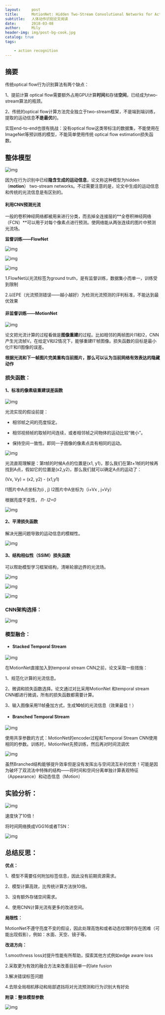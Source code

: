 ```yaml
---
layout:     post
title:      MotionNet: Hidden Two-Stream Convolutional Networks for Action Recognition
subtitle:   人体动作识别论文阅读
date:       2018-03-08
author:     Mily
header-img: img/post-bg-cook.jpg
catalog: true
tags:

    - action recognition
---
```


## 摘要

传统optical flow行为识别算法有两个缺点：

1、提前计算 optical flow需要额外占用GPU计算**时间**和存储**空间**，已经成为two-stream算法的瓶颈。

2、传统的optical flow计算方法完全独立于two-stream框架，不是端到端训练，提取的运动信息**不是最优**的。

实现end-to-end也很有挑战：没有optical flow这类带标注的数据集，不能使用在ImageNet等预训练的模型，不能简单使用传统 optical flow estimation损失函数。



## **整体模型**

![img](https://note.youdao.com/ynoteshare1/images/replace-img.png)

因为在行为识别中已经**隐含生成的运动信息**，论文称这种模型为hidden （**motion**） two-stream networks。不过需要注意的是，论文中生成的运动信息和传统的光流信息是有区别的。

#### **利用CNN预测光流**

一般的卷积神经网络都被用来进行分类，而去掉全连接层的**全卷积神经网络（FCN）**可以用于对每个像素点进行预测。使网络能从两张连续的图片中预测光流场。

**监督训练——FlowNet**

![img](https://note.youdao.com/ynoteshare1/images/replace-img.png)



![img](https://note.youdao.com/ynoteshare1/images/replace-img.png)



![img](https://note.youdao.com/ynoteshare1/images/replace-img.png)

1.FlowNet以光流标签为ground truth，是有监督训练，数据集小而单一，训练受到限制

2.以EPE（光流预测错误——越小越好）为检测光流预测的评判标准，不能达到最优效果

#### **非监督训练——MotionNet**

![img](https://note.youdao.com/ynoteshare1/images/replace-img.png)



论文把光流计算的过程看做是**图像重建**的过程。比如相邻的两帧图片I1和I2，CNN产生光流帧V。在给定V和I2情况下，能够重建I1’帧图像。损失函数的目标是最小化I1’和I1图像的误差。

**根据光流和下一帧图片完美重构当前图片，那么可以认为当前网络有效表达的隐藏动作**

### **损失函数：**

#### 1、标准的像素级重建误差函数

![img](https://note.youdao.com/ynoteshare1/images/replace-img.png)

光流实现的假设前提：

- 相邻帧之间的亮度恒定。

- 相邻视频帧的取帧时间连续，或者相邻帧之间物体的运动比较“微小”。

- 保持空间一致性。即同一子图像的像素点具有相同的运动。

![img](https://note.youdao.com/ynoteshare1/images/replace-img.png)

光流直观理解是：第t帧的时候A点的位置是(x1, y1)，那么我们在第t+1帧的时候再找到A点，假如它的位置是(x2,y2)，那么我们就可以确定A点的运动了：

(Vx, Vy) = (x2, y2) - (x1,y1)

I1图片中A点坐标为(i , j)   I2图片中A坐标为（i+Vx , j+Vy）

根据亮度不变性， *I*1- *I2=0*



![img](https://note.youdao.com/ynoteshare1/images/replace-img.png)

#### 2、平滑损失函数

解决光圈问题导致的运动信息的模糊性。

![img](https://note.youdao.com/ynoteshare1/images/replace-img.png)

#### 3、结构相似性（SSIM）损失函数

可以帮助模型学习框架结构，清晰轮廓边界的光流场。

![img](https://note.youdao.com/ynoteshare1/images/replace-img.png)



![img](https://note.youdao.com/ynoteshare1/images/replace-img.png)



![img](https://note.youdao.com/ynoteshare1/images/replace-img.png)

### **CNN架构选择：**

![img](https://note.youdao.com/ynoteshare1/images/replace-img.png)



### **模型融合：**

- #### **Stacked Temporal Stream**

![img](https://note.youdao.com/ynoteshare1/images/replace-img.png)

在MotionNet直接加入到temporal stream CNN之前，论文采取一些措施：

1、规范化计算的光流信息。

2、微调和损失函数选择。论文通过对比采用MotionNet 和temporal stream CNN都进行微调，所有的损失函数都需要计算。

3、输入图像采用11帧叠加方式，生成**10**帧的光流信息（效果最佳！）

- #### **Branched Temporal Stream**

![img](https://note.youdao.com/ynoteshare1/images/replace-img.png)

使用共享参数的方式：MotionNet的encoder过程和Temporal Stream CNN使用相同的参数。训练时，MotionNet先预训练，然后再对时间流调优

![img](https://note.youdao.com/ynoteshare1/images/replace-img.png)

虽然Branched结构能够提升效率但是没有发挥出与空间流互补的优势！可能是因为破坏了双流法中特殊的结构——将时间和空间分离单独计算表观特征（Appearance）和动态信息（Motion）



## **实验分析：**

![img](https://note.youdao.com/ynoteshare1/images/replace-img.png)

速度快了10倍！

将时间网络换成VGG16或者TSN：

![img](https://note.youdao.com/ynoteshare1/images/replace-img.png)



## **总结反思：**

**优点：**

1、模型不需要任何附加标签信息，因此没有前期资源需求。

2、模型计算高效，比传统计算方法快10倍。

3、没有额外存储空间需求。

4、使用CNN计算光流有更多的改进空间。

**局限性：**

MotionNet不遵守亮度不变的假设，因此处理高饱和或者动态纹理时存在困难（可能出现假影），例如：水面、天空、镜子等。

**改进方向：**

1.smoothness loss对提升性能有所帮助，探索其他方式例如edge aware loss

2.采取更为有效的融合方法来改善目前单一的late fusion

3.解决错误标签问题

4.去除全局相机移动和局部遮挡将对光流预测和行为识别大有好处



**附录：整体模型参数**

![img](https://note.youdao.com/ynoteshare1/images/replace-img.png)